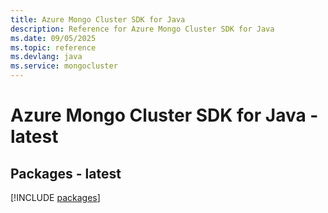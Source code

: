 ```yaml
---
title: Azure Mongo Cluster SDK for Java
description: Reference for Azure Mongo Cluster SDK for Java
ms.date: 09/05/2025
ms.topic: reference
ms.devlang: java
ms.service: mongocluster
---
```

# Azure Mongo Cluster SDK for Java - latest
## Packages - latest
[!INCLUDE [packages](mongo-cluster-index.md)]